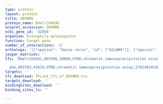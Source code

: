 ```yaml
---
type: protein
layout: protein
title: Q9VWR6
protein_name: Dmel\CG6696
uniprot_accession: Q9VWR6
ncbi_gene_id: '32856'
organism: Drosophila melanogaster
function: target gene
number_of_interactions: '2'
orthologs: '[{"species": "Danio rerio", "id": ["Q1LW00"]}, {"species": "Caenorhabditis elegans", "id": ["<a href=\"/protein/q9u3s9\">Q9U3S9</a>"]}]'
jaspar_matrices: ''
tfs: 'Dmel\CG8281,Q9VSB8,38880,GTRD,chromatin immunoprecipitation assay,27924024%5Buid%5D,No

  pho,Q8ST83,43819,GTRD,chromatin immunoprecipitation assay,27924024%5Buid%5D,No'
targets: ''
tfs_download: TFLink_tfs_of_Q9VWR6.tsv
targets_download: ''
bindingSites_download: ''
binding_sites_ls: ''

---
```


